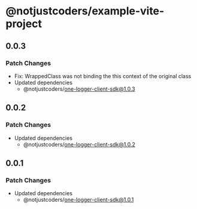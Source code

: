 # @notjustcoders/example-vite-project

## 0.0.3

### Patch Changes

- Fix: WrappedClass was not binding the this context of the original class
- Updated dependencies
  - @notjustcoders/one-logger-client-sdk@1.0.3

## 0.0.2

### Patch Changes

- Updated dependencies
  - @notjustcoders/one-logger-client-sdk@1.0.2

## 0.0.1

### Patch Changes

- Updated dependencies
  - @notjustcoders/one-logger-client-sdk@1.0.1
